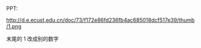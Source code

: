 # 

PPT:

http://d.e.ecust.edu.cn/doc/73/f172e86fd236fb4ac685018dcf517e39/thumb/1.png

末尾的 1 改成别的数字

